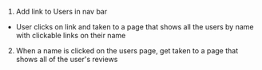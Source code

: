 1. Add link to Users in nav bar
  - User clicks on link and taken to a page that shows all the users by name with clickable links on their name
2. When a name is clicked on the users page, get taken to a page that shows all of the user's reviews
